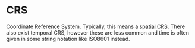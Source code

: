 # CRS
Coordinate Reference System. Typically, this means a [spatial CRS](https://en.wikipedia.org/wiki/Spatial_reference_system).
There also exist temporal CRS, however these are less common and time is often given in some string notation like ISO8601 instead.